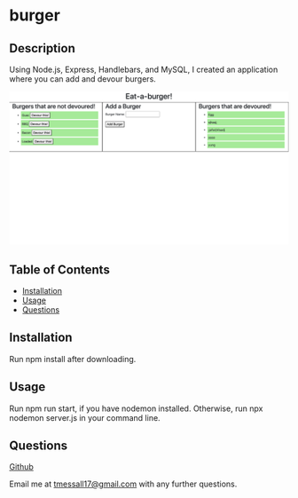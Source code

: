 # burger

## Description
Using Node.js, Express, Handlebars, and MySQL, I created an application where you can add and devour burgers.

![Application Picture](./public/assets/images/burger.png)

## Table of Contents
* [Installation](#installation)
* [Usage](#usage)
* [Questions](#questions)

## Installation
Run npm install after downloading.

## Usage
Run npm run start, if you have nodemon installed. Otherwise, run npx nodemon server.js in your command line.

## Questions
<a href="https://github.com/tmessall">Github</a>

Email me at tmessall17@gmail.com with any further questions.
